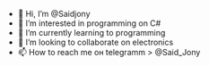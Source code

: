 - 👋 Hi, I’m @Saidjony
- 👀 I’m interested in programming on C#
- 🌱 I’m currently learning to programming
- 💞️ I’m looking to collaborate on electronics
- 📫 How to reach me он telegramm > @Said_Jony

<!---
Saidjony/Saidjony is a programmer special C# repository because its `README.md` (this file) appears on your GitHub profile.
You can click the Preview link to take a look at your changes.
--->

